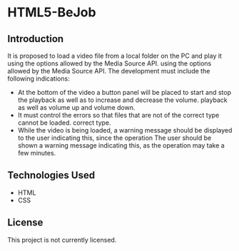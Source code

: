 # HTML5-BeJob

## Introduction
It is proposed to load a video file from a local folder on the PC and play it using the options allowed by the Media Source API.
using the options allowed by the Media Source API.
The development must include the following indications:
- At the bottom of the video a button panel will be placed to start and stop the playback as well as to increase and decrease the volume.
playback as well as volume up and volume down.
- It must control the errors so that files that are not of the correct type cannot be loaded.
correct type.
- While the video is being loaded, a warning message should be displayed to the user indicating this, since the operation
The user should be shown a warning message indicating this, as the operation may take a few minutes.

## Technologies Used
- HTML
- CSS

## License
This project is not currently licensed.
